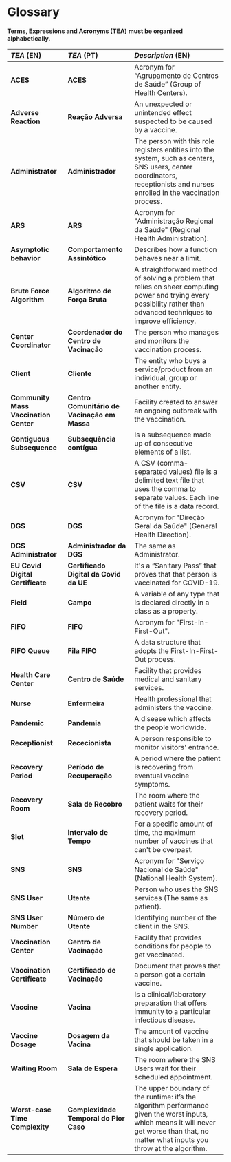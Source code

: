 # Glossary

**Terms, Expressions and Acronyms (TEA) must be organized alphabetically.**

| **_TEA_** (EN)                        | **_TEA_** (PT)                               | **_Description_** (EN)                                                                                                                                                                     |
| :------------------------------------ | :------------------------------------------- | :----------------------------------------------------------------------------------------------------------------------------------------------------------------------------------------- |
| **ACES**                              | **ACES**                                     | Acronym for “Agrupamento de Centros de Saúde” (Group of Health Centers).                                                                                                                   |
| **Adverse Reaction**                  | **Reação Adversa**                           | An unexpected or unintended effect suspected to be caused by a vaccine.                                                                                                                    |
| **Administrator**                     | **Administrador**                            | The person with this role registers entities into the system, such as centers, SNS users, center coordinators, receptionists and nurses enrolled in the vaccination process.               |
| **ARS**                               | **ARS**                                      | Acronym for "Administração Regional da Saúde" (Regional Health Administration).                                                                                                            |
| **Asymptotic behavior**               | **Comportamento Assintótico**                | Describes how a function behaves near a limit.                                                                                                                                             |
| **Brute Force Algorithm**             | **Algoritmo de Força Bruta**                 | A straightforward method of solving a problem that relies on sheer computing power and trying every possibility rather than advanced techniques to improve efficiency.                     |
| **Center Coordinator**                | **Coordenador do Centro de Vacinação**       | The person who manages and monitors the vaccination process.                                                                                                                               |
| **Client**                            | **Cliente**                                  | The entity who buys a service/product from an individual, group or another entity.                                                                                                         |
| **Community Mass Vaccination Center** | **Centro Comunitário de Vacinação em Massa** | Facility created to answer an ongoing outbreak with the vaccination.                                                                                                                       |
| **Contiguous Subsequence**            | **Subsequência contígua**                    | Is a subsequence made up of consecutive elements of a list.                                                                                                                                |
| **CSV**                               | **CSV**                                      | A CSV (comma-separated values) file is a delimited text file that uses the comma to separate values. Each line of the file is a data record.                                               |
| **DGS**                               | **DGS**                                      | Acronym for "Direção Geral da Saúde" (General Health Direction).                                                                                                                           |
| **DGS Administrator**                 | **Administrador da DGS**                     | The same as Administrator.                                                                                                                                                                 |
| **EU Covid Digital Certificate**      | **Certificado Digital da Covid da UE**       | It's a “Sanitary Pass” that proves that that person is vaccinated for COVID-19.                                                                                                            |
| **Field**                             | **Campo**                                    | A variable of any type that is declared directly in a class as a property.                                                                                                                 |
| **FIFO**                              | **FIFO**                                     | Acronym for "First-In-First-Out".                                                                                                                                                          |
| **FIFO Queue**                        | **Fila FIFO**                                | A data structure that adopts the First-In-First-Out process.                                                                                                                               |
| **Health Care Center**                | **Centro de Saúde**                          | Facility that provides medical and sanitary services.                                                                                                                                      |
| **Nurse**                             | **Enfermeira**                               | Health professional that administers the vaccine.                                                                                                                                          |
| **Pandemic**                          | **Pandemia**                                 | A disease which affects the people worldwide.                                                                                                                                              |
| **Receptionist**                      | **Rececionista**                             | A person responsible to monitor visitors' entrance.                                                                                                                                        |
| **Recovery Period**                   | **Período de Recuperação**                   | A period where the patient is recovering from eventual vaccine symptoms.                                                                                                                   |
| **Recovery Room**                     | **Sala de Recobro**                          | The room where the patient waits for their recovery period.                                                                                                                                |
| **Slot**                              | **Intervalo de Tempo**                       | For a specific amount of time, the maximum number of vaccines that can't be overpast.                                                                                                      |
| **SNS**                               | **SNS**                                      | Acronym for "Serviço Nacional de Saúde" (National Health System).                                                                                                                          |
| **SNS User**                          | **Utente**                                   | Person who uses the SNS services (The same as patient).                                                                                                                                    |
| **SNS User Number**                   | **Número de Utente**                         | Identifying number of the client in the SNS.                                                                                                                                               |
| **Vaccination Center**                | **Centro de Vacinação**                      | Facility that provides conditions for people to get vaccinated.                                                                                                                            |
| **Vaccination Certificate**           | **Certificado de Vacinação**                 | Document that proves that a person got a certain vaccine.                                                                                                                                  |
| **Vaccine**                           | **Vacina**                                   | Is a clinical/laboratory preparation that offers immunity to a particular infectious disease.                                                                                              |
| **Vaccine Dosage**                    | **Dosagem da Vacina**                        | The amount of vaccine that should be taken in a single application.                                                                                                                        |
| **Waiting Room**                      | **Sala de Espera**                           | The room where the SNS Users wait for their scheduled appointment.                                                                                                                         |
| **Worst-case Time Complexity**        | **Complexidade Temporal do Pior Caso**       | The upper boundary of the runtime: it’s the algorithm performance given the worst inputs, which means it will never get worse than that, no matter what inputs you throw at the algorithm. |
